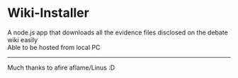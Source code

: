 # Wiki-Installer
A node.js app that downloads all the evidence files disclosed on the debate wiki easily <br />
Able to be hosted from local PC 
<hr />
Much thanks to afire aflame/Linus :D
